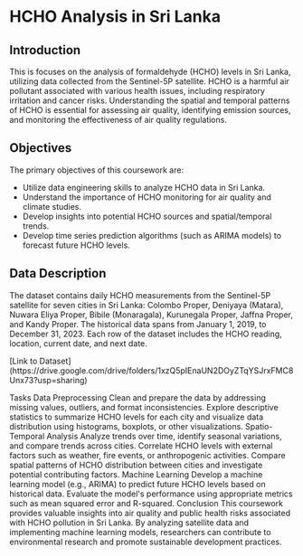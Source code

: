<h1>HCHO Analysis in Sri Lanka</h1>

<h2>Introduction</h2>
<p>This is focuses on the analysis of formaldehyde (HCHO) levels in Sri Lanka, utilizing data collected from the Sentinel-5P satellite. HCHO is a harmful air pollutant associated with various health issues, including respiratory irritation and cancer risks. Understanding the spatial and temporal patterns of HCHO is essential for assessing air quality, identifying emission sources, and monitoring the effectiveness of air quality regulations.
</p>

<h2>Objectives</h2>

The primary objectives of this coursework are:
<ul>
<li>Utilize data engineering skills to analyze HCHO data in Sri Lanka.</li>
<li>Understand the importance of HCHO monitoring for air quality and climate studies.</li>
<li>Develop insights into potential HCHO sources and spatial/temporal trends.</li>
<li>Develop time series prediction algorithms (such as ARIMA models) to forecast future HCHO levels.</li>
</ul>

<h2>Data Description</h2>

<p>The dataset contains daily HCHO measurements from the Sentinel-5P satellite for seven cities in Sri Lanka: Colombo Proper, Deniyaya (Matara), Nuwara Eliya Proper, Bibile (Monaragala), Kurunegala Proper, Jaffna Proper, and Kandy Proper. The historical data spans from January 1, 2019, to December 31, 2023. Each row of the dataset includes the HCHO reading, location, current date, and next date.
</p>
[Link to Dataset](https://drive.google.com/drive/folders/1xzQ5pIEnaUN2DOyZTqYSJrxFMC8Unx73?usp=sharing)

Tasks
Data Preprocessing
Clean and prepare the data by addressing missing values, outliers, and format inconsistencies.
Explore descriptive statistics to summarize HCHO levels for each city and visualize data distribution using histograms, boxplots, or other visualizations.
Spatio-Temporal Analysis
Analyze trends over time, identify seasonal variations, and compare trends across cities.
Correlate HCHO levels with external factors such as weather, fire events, or anthropogenic activities.
Compare spatial patterns of HCHO distribution between cities and investigate potential contributing factors.
Machine Learning
Develop a machine learning model (e.g., ARIMA) to predict future HCHO levels based on historical data.
Evaluate the model's performance using appropriate metrics such as mean squared error and R-squared.
Conclusion
This coursework provides valuable insights into air quality and public health risks associated with HCHO pollution in Sri Lanka. By analyzing satellite data and implementing machine learning models, researchers can contribute to environmental research and promote sustainable development practices.
